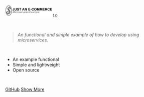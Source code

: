 <!-- _coverpage.md -->

<!-- ![logo](_media/logo.svg) -->
<img src="_media/logo.svg" alt="Example logo" width="30%"/><small>1.0</small>

<!-- # Online Planning Poker <small>1.0</small> -->

<br/>

> _An functional and simple example of how to develop using microservices._

<br/>

- An example functional
- Simple and lightweight
- Open source

<br/>

[GitHub](https://github.com/gsdenys/ecomerce-microservice-example)
[Show More](start)
